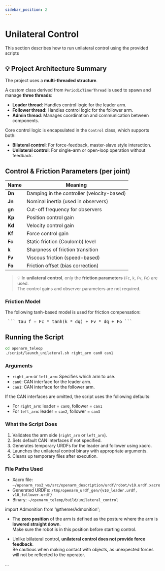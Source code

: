 ```yaml
---
sidebar_position: 2
---
```


# Unilateral Control
This section describes how to run unilateral control using the provided scripts

## 💡 Project Architecture Summary

The project uses a **multi-threaded structure**.

A custom class derived from `PeriodicTimerThread` is used to spawn and manage **three threads**:

- **Leader thread**: Handles control logic for the leader arm.
- **Follower thread**: Handles control logic for the follower arm.
- **Admin thread**: Manages coordination and communication between components.

Core control logic is encapsulated in the `Control` class, which supports both:

- **Bilateral control**: For force-feedback, master-slave style interaction.
- **Unilateral control**: For single-arm or open-loop operation without feedback.

## Control & Friction Parameters (per joint)

| Name | Meaning |
|------|---------|
| **Dn** | Damping in the controller (velocity-based) |
| **Jn** | Nominal inertia (used in observers) |
| **gn** | Cut-off frequency for observers |
| **Kp** | Position control gain |
| **Kd** | Velocity control gain |
| **Kf** | Force control gain |
| **Fc** | Static friction (Coulomb) level |
| **k**  | Sharpness of friction transition |
| **Fv** | Viscous friction (speed-based) |
| **Fo** | Friction offset (bias correction) |

> 💡 In **unilateral control**, only the **friction parameters** (`Fc`, `k`, `Fv`, `Fo`) are used.  
> The control gains and observer parameters are not required.

### Friction Model

The following tanh-based model is used for friction compensation:
<pre> ``` tau_f = Fc * tanh(k * dq) + Fv * dq + Fo ``` </pre>



## Running the Script

```bash
cd openarm_teleop
./script/launch_unilateral.sh right_arm can0 can1
```


### Arguments

- `right_arm` or `left_arm`: Specifies which arm to use.
- `can0`: CAN interface for the leader arm.
- `can1`: CAN interface for the follower arm.

If the CAN interfaces are omitted, the script uses the following defaults:

- For `right_arm`: leader = `can0`, follower = `can1`
- For `left_arm`: leader = `can2`, follower = `can3`

### What the Script Does

1. Validates the arm side (`right_arm` or `left_arm`).
2. Sets default CAN interfaces if not specified.
3. Generates temporary URDFs for the leader and follower using xacro.
4. Launches the unilateral control binary with appropriate arguments.
5. Cleans up temporary files after execution.

### File Paths Used

- Xacro file: `~/openarm_ros2_ws/src/openarm_description/urdf/robot/v10.urdf.xacro`
- Generated URDFs: `/tmp/openarm_urdf_gen/{v10_leader.urdf, v10_follower.urdf}`
- Binary: `~/openarm_teleop/build/unilateral_control`

import Admonition from '@theme/Admonition';

<Admonition type="caution" title="Important Notes for Unilateral Control">

- The **zero position** of the arm is defined as the posture where the arm is **lowered straight down**.  
  Make sure the robot is in this position before starting control.

- Unlike biilateral control, **unilateral control does not provide force feedback**.  
  Be cautious when making contact with objects, as unexpected forces will not be reflected to the operator.

</Admonition>

...


